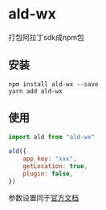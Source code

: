 # ald-wx
打包阿拉丁sdk成npm包

## 安装
```
npm install ald-wx --save
yarn add ald-wx
```

## 使用

```js
import ald from "ald-wx"

ald({
    app_key: "xxx", 
    getLocation: true,
    plugin: false,
})
```
参数设置同于[官方文档](http://doc.aldwx.com/aldwx/gao-ji-gong-neng/sdkjie-ru-zhi-nan.html)
